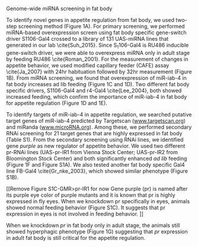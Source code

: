 
Genome-wide miRNA screening in fat body

To identify novel genes in appetite regulation from fat body, we used two-step screening method (Figure 1A). For primary screening, we performed miRNA-based overexpression screen using fat body specific gene-switch driver S1106-Gal4 crossed to a library of 131 UAS-miRNA lines that generated in our lab \cite{Suh_2015}. Since S<sub>1</sub>106-Gal4 is RU486 inducible gene-switch driver, we were able to overexpress miRNA only in adult stage by feeding RU486 \cite{Roman_2001}. For the measurement of changes in appetite behavior, we used modified capillary feeder (CAFE) assay \cite{Ja_2007} with 24hr habituation followed by 32hr measurement (Figure 1B). From miRNA screening, we found that overexpression of miR-iab-4 in fat body increases ad lib feeding (Figure 1C and 1D). Two different fat body specific drivers, S1106-Gal4 and r4-Gal4 \cite{Lee_2004}, both showed increased feeding, which confirm the importance of miR-iab-4 in fat body for appetite regulation (Figure 1D and 1E).

To identify targets of miR-iab-4 in appetite regulation, we searched putative target genes of miR-iab-4 predicted by Targetscan (www.targetscan.org) and miRanda (www.microRNA.org). Among these, we performed secondary RNAi screening for 21 target genes that are highly expressed in fat body (Table S1). From the secondary screening using RNAi lines, we identified gene _purple_ as new regulator of appetite behavior. We used two different pr-RNAi lines (UAS-pr-IR1 from Vienna Stock Center; UAS-pr-IR2 from Bloomington Stock Center) and both significantly enhanced _ad lib_ feeding (Figure 1F and Figure S1A). We also tested another fat body specific Gal4 line FB-Gal4 \cite{Gr_nke_2003}, which showed similar phenotype (Figure S1B). 

[[Remove Figure S1C-GMR>pr-IR1 for now
Gene purple (pr) is named after its purple eye color of purple mutants and it is known that pr is highly expressed in fly eyes. When we knockdown pr specifically in eyes, animals showed normal feeding behavior (Figure S1C). It suggests that pr expression in eyes is not involved in feeding behavior. ]]

When we knockdown _pr_ in fat body only in adult stage, the animals still showed hyperphagic phenotype (Figure 1G) suggesting that _pr_ expression in adult fat body is still critical for the appetite regulation.
